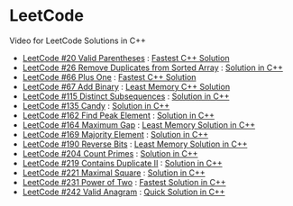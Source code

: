 # LeetCode
Video for LeetCode Solutions in C++

- [LeetCode #20 Valid Parentheses](https://leetcode.com/problems/valid-parentheses/) : [Fastest C++ Solution](https://youtu.be/wyvEXgMW1-w)
- [LeetCode #26 Remove Duplicates from Sorted Array](https://leetcode.com/problems/remove-duplicates-from-sorted-array/) : [Solution in C++](https://youtu.be/usvzeYt8XgM)
- [LeetCode #66 Plus One](https://leetcode.com/problems/plus-one/) : [Fastest C++ Solution](https://youtu.be/IzOFx2yNnh4)
- [LeetCode #67 Add Binary](https://leetcode.com/problems/add-binary/) : [Least Memory C++ Solution](https://youtu.be/Jn3G3KaA3bo)
- [LeetCode #115 Distinct Subsequences](https://leetcode.com/problems/distinct-subsequences/) : [Solution in C++](https://youtu.be/afkOysxeJlQ)
- [LeetCode #135 Candy](https://leetcode.com/problems/candy/) : [Solution in C++](https://youtu.be/rEKMA2lKey8)
- [LeetCode #162 Find Peak Element](https://leetcode.com/problems/find-peak-element/) : [Solution in C++](https://youtu.be/kX7vylYUv-E)
- [LeetCode #164 Maximum Gap](https://leetcode.com/problems/maximum-gap/) : [Least Memory Solution in C++](https://youtu.be/_YOgDVIQS3o)
- [LeetCode #169 Majority Element](https://leetcode.com/problems/majority-element/) : [Solution in C++](https://youtu.be/qh6DzPPOEKk)
- [LeetCode #190 Reverse Bits](https://leetcode.com/problems/reverse-bits/) : [Least Memory Solution in C++](https://youtu.be/Cvv0PEUdUPA)
- [LeetCode #204 Count Primes](https://leetcode.com/problems/count-primes/) : [Solution in C++](https://youtu.be/wqShmsG9U4k)
- [LeetCode #219 Contains Duplicate II](https://leetcode.com/problems/contains-duplicate-ii/) : [Solution in C++](https://youtu.be/hhPcONtzosc)
- [LeetCode #221 Maximal Square](https://leetcode.com/problems/maximal-square/) : [Solution in C++](https://youtu.be/9YKqLOjIdo8)
- [LeetCode #231 Power of Two](https://leetcode.com/problems/power-of-two/) : [Fastest Solution in C++](https://youtu.be/FUyxYAS9wOw)
- [LeetCode #242 Valid Anagram](https://leetcode.com/problems/valid-anagram/) : [Quick Solution in C++](https://youtu.be/0UQM8IBSly8)


